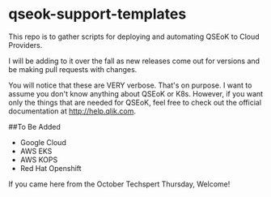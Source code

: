 # qseok-support-templates
This repo is to gather scripts for deploying and automating QSEoK to Cloud Providers. 

I will be adding to it over the fall as new releases come out for versions and be making pull requests with changes. 

You will notice that these are VERY verbose. That's on purpose. I want to assume you don't know anything about QSEoK or K8s. However, if you want only the things that are needed for QSEoK, feel free to check out the official documentation at http://help.qlik.com. 

##To Be Added

* Google Cloud
* AWS EKS
* AWS KOPS
* Red Hat Openshift

If you came here from the October Techspert Thursday, Welcome! 
